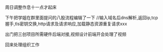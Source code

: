 周日调整作息十一点才起床

下午把学姐在群里面提问的八股流程编辑了一下
//输入域名后dns解析,返回ip,tcp握手,tls密钥交换,http请求及请求响应,加载静态资源重复请求xxx

出门把三创项目所需硬件后端对接,视频设计前端开会处理了视频

回来处理组织工作